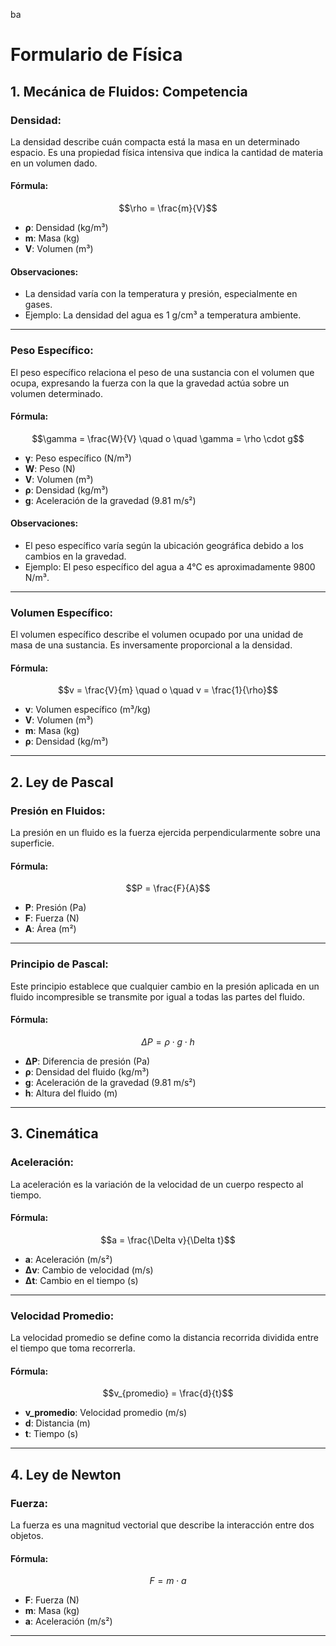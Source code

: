 ba
# Formulario de Física

## 1. Mecánica de Fluidos: Competencia

### **Densidad:**
La densidad describe cuán compacta está la masa en un determinado espacio. Es una propiedad física intensiva que indica la cantidad de materia en un volumen dado.

#### **Fórmula:**
$$\rho = \frac{m}{V}$$

- **ρ**: Densidad (kg/m³)
- **m**: Masa (kg)
- **V**: Volumen (m³)

#### **Observaciones:**
- La densidad varía con la temperatura y presión, especialmente en gases.
- Ejemplo: La densidad del agua es 1 g/cm³ a temperatura ambiente.

---

### **Peso Específico:**
El peso específico relaciona el peso de una sustancia con el volumen que ocupa, expresando la fuerza con la que la gravedad actúa sobre un volumen determinado.

#### **Fórmula:**
$$\gamma = \frac{W}{V} \quad o \quad \gamma = \rho \cdot g$$

- **γ**: Peso específico (N/m³)
- **W**: Peso (N)
- **V**: Volumen (m³)
- **ρ**: Densidad (kg/m³)
- **g**: Aceleración de la gravedad (9.81 m/s²)

#### **Observaciones:**
- El peso específico varía según la ubicación geográfica debido a los cambios en la gravedad.
- Ejemplo: El peso específico del agua a 4°C es aproximadamente 9800 N/m³.

---

### **Volumen Específico:**
El volumen específico describe el volumen ocupado por una unidad de masa de una sustancia. Es inversamente proporcional a la densidad.

#### **Fórmula:**
$$v = \frac{V}{m} \quad o \quad v = \frac{1}{\rho}$$

- **v**: Volumen específico (m³/kg)
- **V**: Volumen (m³)
- **m**: Masa (kg)
- **ρ**: Densidad (kg/m³)

---

## 2. Ley de Pascal

### **Presión en Fluidos:**
La presión en un fluido es la fuerza ejercida perpendicularmente sobre una superficie.

#### **Fórmula:**
$$P = \frac{F}{A}$$

- **P**: Presión (Pa)
- **F**: Fuerza (N)
- **A**: Área (m²)

---

### **Principio de Pascal:**
Este principio establece que cualquier cambio en la presión aplicada en un fluido incompresible se transmite por igual a todas las partes del fluido.

#### **Fórmula:**
$$\Delta P = \rho \cdot g \cdot h$$

- **ΔP**: Diferencia de presión (Pa)
- **ρ**: Densidad del fluido (kg/m³)
- **g**: Aceleración de la gravedad (9.81 m/s²)
- **h**: Altura del fluido (m)

---

## 3. Cinemática

### **Aceleración:**
La aceleración es la variación de la velocidad de un cuerpo respecto al tiempo.

#### **Fórmula:**
$$a = \frac{\Delta v}{\Delta t}$$

- **a**: Aceleración (m/s²)
- **Δv**: Cambio de velocidad (m/s)
- **Δt**: Cambio en el tiempo (s)

---

### **Velocidad Promedio:**
La velocidad promedio se define como la distancia recorrida dividida entre el tiempo que toma recorrerla.

#### **Fórmula:**
$$v_{promedio} = \frac{d}{t}$$

- **v_promedio**: Velocidad promedio (m/s)
- **d**: Distancia (m)
- **t**: Tiempo (s)

---

## 4. Ley de Newton

### **Fuerza:**
La fuerza es una magnitud vectorial que describe la interacción entre dos objetos.

#### **Fórmula:**
$$F = m \cdot a$$

- **F**: Fuerza (N)
- **m**: Masa (kg)
- **a**: Aceleración (m/s²)

---
